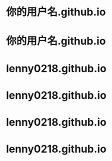 # 你的用户名.github.io
# 你的用户名.github.io
# lenny0218.github.io
# lenny0218.github.io
# lenny0218.github.io
# lenny0218.github.io
